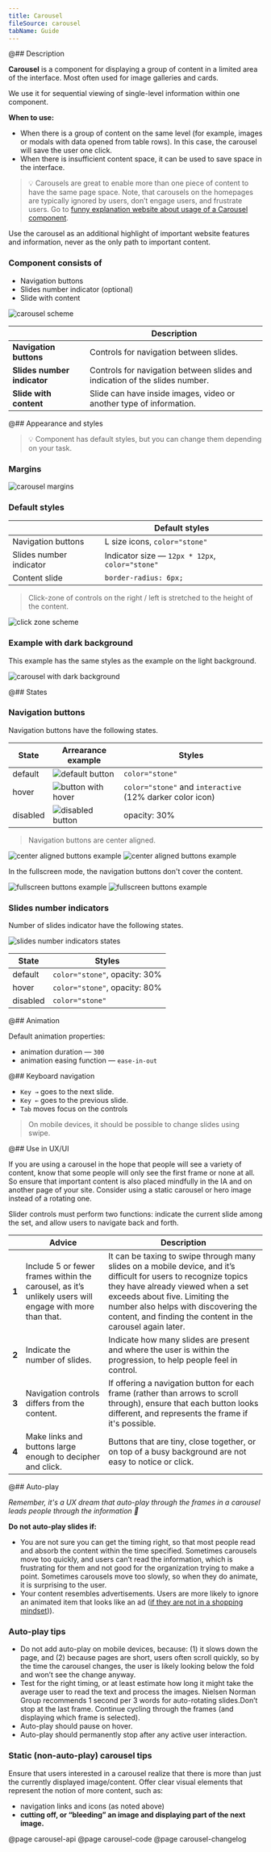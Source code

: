 ```yaml
---
title: Carousel
fileSource: carousel
tabName: Guide
---
```


@## Description

**Carousel** is a component for displaying a group of content in a limited area of the interface. Most often used for image galleries and cards.

We use it for sequential viewing of single-level information within one component.

**When to use:**

- When there is a group of content on the same level (for example, images or modals with data opened from table rows). In this case, the carousel will save the user one click.
- When there is insufficient content space, it can be used to save space in the interface.

> 💡 Carousels are great to enable more than one piece of content to have the same page space. Note, that carousels on the homepages are typically ignored by users, don’t engage users, and frustrate users. Go to [funny explanation website about usage of a Carousel component](http://shouldiuseacarousel.com/).

Use the carousel as an additional highlight of important website features and information, never as the only path to important content.

### Component consists of

- Navigation buttons
- Slides number indicator (optional)
- Slide with content

![carousel scheme](static/carousel-scheme.png)

|                             | Description                                                                 |
| --------------------------- | --------------------------------------------------------------------------- |
| **Navigation buttons**      | Controls for navigation between slides.                                     |
| **Slides number indicator** | Controls for navigation between slides and indication of the slides number. |
| **Slide with content**      | Slide can have inside images, video or another type of information.         |

@## Appearance and styles

> 💡 Component has default styles, but you can change them depending on your task.

### Margins

![carousel margins](static/carousel-margins.png)

### Default styles

|                         | Default styles                                  |
| ----------------------- | ----------------------------------------------- |
| Navigation buttons      | L size icons, `color="stone"`                   |
| Slides number indicator | Indicator size — `12px * 12px`, `color="stone"` |
| Content slide           | `border-radius: 6px;`                           |

> Click-zone of controls on the right / left is stretched to the height of the content.

![click zone scheme](static/click-zone-scheme.png)

### Example with dark background

This example has the same styles as the example on the light background.

![carousel with dark background](static/carousel-dark.png)

@## States

### Navigation buttons

Navigation buttons have the following states.

| State    | Arrearance example                      | Styles                                                    |
| -------- | --------------------------------------- | --------------------------------------------------------- |
| default  | ![default button](static/default.png)   | `color="stone"`                                           |
| hover    | ![button with hover](static/hover.png)  | `color="stone"` and `interactive` (12% darker color icon) |
| disabled | ![disabled button](static/disabled.png) | opacity: 30%                                              |

> Navigation buttons are center aligned.

![center aligned buttons example](static/arrows-1.png)
![center aligned buttons example](static/arrows-2.png)

In the fullscreen mode, the navigation buttons don't cover the content.

![fullscreen buttons example](static/fullscreen-1.png)
![fullscreen buttons example](static/fullscreen-2.png)

### Slides number indicators

Number of slides indicator have the following states.

![slides number indicators states](static/default-indicators.png)

| State    | Styles                        |
| -------- | ----------------------------- |
| default  | `color="stone"`, opacity: 30% |
| hover    | `color="stone"`, opacity: 80% |
| disabled | `color="stone"`               |

@## Animation

Default animation properties:

- animation duration — `300`
- animation easing function — `ease-in-out`

@## Keyboard navigation

- `Key →` goes to the next slide.
- `Key ←` goes to the previous slide.
- `Tab` moves focus on the controls

> On mobile devices, it should be possible to change slides using swipe.

@## Use in UX/UI

If you are using a carousel in the hope that people will see a variety of content, know that some people will only see the first frame or none at all. So ensure that important content is also placed mindfully in the IA and on another page of your site. Consider using a static carousel or hero image instead of a rotating one.

Slider controls must perform two functions: indicate the current slide among the set, and allow users to navigate back and forth.

|       | Advice                                                                                                 | Description                                                                                                                                                                                                                                                                                  |
| ----- | ------------------------------------------------------------------------------------------------------ | -------------------------------------------------------------------------------------------------------------------------------------------------------------------------------------------------------------------------------------------------------------------------------------------- |
| **1** | Include 5 or fewer frames within the carousel, as it’s unlikely users will engage with more than that. | It can be taxing to swipe through many slides on a mobile device, and it’s difficult for users to recognize topics they have already viewed when a set exceeds about five. Limiting the number also helps with discovering the content, and finding the content in the carousel again later. |
| **2** | Indicate the number of slides.                                                                         | Indicate how many slides are present and where the user is within the progression, to help people feel in control.                                                                                                                                                                           |
| **3** | Navigation controls differs from the content.                                                          | If offering a navigation button for each frame (rather than arrows to scroll through), ensure that each button looks different, and represents the frame if it's possible.                                                                                                                   |
| **4** | Make links and buttons large enough to decipher and click.                                             | Buttons that are tiny, close together, or on top of a busy background are not easy to notice or click.                                                                                                                                                                                       |

@## Auto-play

_Remember, it's a UX dream that auto-play through the frames in a carousel leads people through the information 🦄_

**Do not auto-play slides if:**

- You are not sure you can get the timing right, so that most people read and absorb the content within the time specified. Sometimes carousels move too quickly, and users can’t read the information, which is frustrating for them and not good for the organization trying to make a point. Sometimes carousels move too slowly, so when they do animate, it is surprising to the user.
- Your content resembles advertisements. Users are more likely to ignore an animated item that looks like an ad ([if they are not in a shopping mindset](https://www.nngroup.com/articles/designing-effective-carousels/))).

### Auto-play tips

- Do not add auto-play on mobile devices, because: (1) it slows down the page, and (2) because pages are short, users often scroll quickly, so by the time the carousel changes, the user is likely looking below the fold and won’t see the change anyway.
- Test for the right timing, or at least estimate how long it might take the average user to read the text and process the images. Nielsen Norman Group recommends 1 second per 3 words for auto-rotating slides.Don’t stop at the last frame. Continue cycling through the frames (and displaying which frame is selected).
- Auto-play should pause on hover.
- Auto-play should permanently stop after any active user interaction.

### Static (non-auto-play) carousel tips

Ensure that users interested in a carousel realize that there is more than just the currently displayed image/content. Offer clear visual elements that represent the notion of more content, such as:

- navigation links and icons (as noted above)
- **cutting off, or “bleeding” an image and displaying part of the next image.**

@page carousel-api
@page carousel-code
@page carousel-changelog

